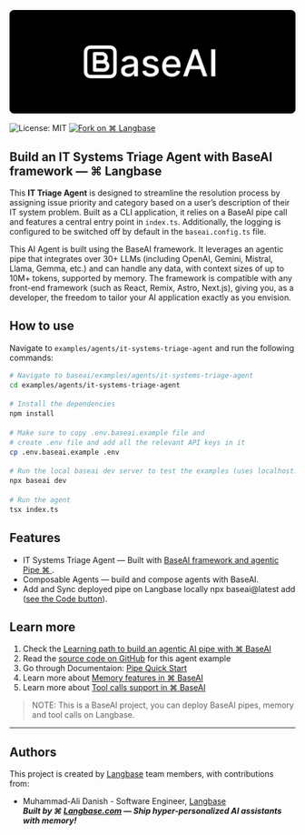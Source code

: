 ![IT Systems Triage Agent by ⌘ BaseAI][cover]

![License: MIT][mit] [![Fork on ⌘ Langbase][fork]][pipe]

## Build an IT Systems Triage Agent with BaseAI framework — ⌘ Langbase

This **IT Triage Agent** is designed to streamline the resolution process by assigning issue priority and category based on a user’s description of their IT system problem. Built as a CLI application, it relies on a BaseAI pipe call and features a central entry point in `index.ts`. Additionally, the logging is configured to be switched off by default in the `baseai.config.ts` file.

This AI Agent is built using the BaseAI framework. It leverages an agentic pipe that integrates over 30+ LLMs (including OpenAI, Gemini, Mistral, Llama, Gemma, etc.) and can handle any data, with context sizes of up to 10M+ tokens, supported by memory. The framework is compatible with any front-end framework (such as React, Remix, Astro, Next.js), giving you, as a developer, the freedom to tailor your AI application exactly as you envision.

## How to use

Navigate to `examples/agents/it-systems-triage-agent` and run the following commands:

```sh
# Navigate to baseai/examples/agents/it-systems-triage-agent
cd examples/agents/it-systems-triage-agent

# Install the dependencies
npm install

# Make sure to copy .env.baseai.example file and
# create .env file and add all the relevant API keys in it
cp .env.baseai.example .env

# Run the local baseai dev server to test the examples (uses localhost:9000 port)
npx baseai dev

# Run the agent
tsx index.ts
```

## Features

- IT Systems Triage Agent — Built with [BaseAI framework and agentic Pipe ⌘ ][qs].
- Composable Agents — build and compose agents with BaseAI.
- Add and Sync deployed pipe on Langbase locally npx baseai@latest add ([see the Code button][pipe]).

## Learn more

1. Check the [Learning path to build an agentic AI pipe with ⌘ BaseAI][learn]
2. Read the [source code on GitHub][gh] for this agent example
3. Go through Documentaion: [Pipe Quick Start][qs]
4. Learn more about [Memory features in ⌘ BaseAI][memory]
5. Learn more about [Tool calls support in ⌘ BaseAI][toolcalls]


> NOTE:
> This is a BaseAI project, you can deploy BaseAI pipes, memory and tool calls on Langbase.

---

## Authors

This project is created by [Langbase][lb] team members, with contributions from:

- Muhammad-Ali Danish - Software Engineer, [Langbase][lb] <br>
**_Built by ⌘ [Langbase.com][lb] — Ship hyper-personalized AI assistants with memory!_**

[lb]: https://langbase.com
[pipe]: https://langbase.com/examples/it-systems-triage-agent
[gh]: https://github.com/LangbaseInc/baseai/tree/main/examples/agents/it-systems-triage-agent
[cover]:https://raw.githubusercontent.com/LangbaseInc/docs-images/main/baseai/baseai-cover.png
[download]:https://download-directory.github.io/?url=https://github.com/LangbaseInc/baseai/tree/main/examples/it-systems-triage-agent
[learn]:https://baseai.dev/learn
[memory]:https://baseai.dev/docs/memory/quickstart
[toolcalls]:https://baseai.dev/docs/tools/quickstart
[deploy]:https://baseai.dev/docs/deployment/authentication
[signup]: https://langbase.fyi/io
[qs]:https://baseai.dev/docs/pipe/quickstart
[docs]:https://baseai.dev/docs
[xaa]:https://x.com/MrAhmadAwais
[xab]:https://x.com/AhmadBilalDev
[local]:http://localhost:9000
[mit]: https://img.shields.io/badge/license-MIT-blue.svg?style=for-the-badge&color=%23000000
[fork]: https://img.shields.io/badge/FORK%20ON-%E2%8C%98%20Langbase-000000.svg?style=for-the-badge&logo=%E2%8C%98%20Langbase&logoColor=000000
